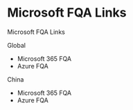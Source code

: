 # Microsoft FQA Links
Microsoft FQA Links

Global
* Microsoft 365  FQA
* Azure  FQA

China
* Microsoft 365  FQA
* Azure  FQA
